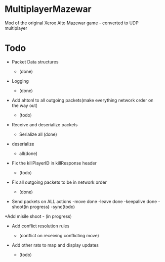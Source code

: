 MultiplayerMazewar
==================

Mod of the original Xerox Alto Mazewar game - converted to UDP multiplayer



Todo
==================
* Packet Data structures
	- (done)

* Logging
	- (done)

* Add ahtonl to all outgoing packets(make everything network order on the way out)
	- (todo)

* Receive and deserialize packets
	- Serialize all  (done)

* deserialize
	- all(done)

* Fix the killPlayerID in killResponse header
	- (todo)

* Fix all outgoing packets to be in network order
	- (done)

* Send packets on ALL actions
	-move done
	-leave done
	-keepalive done
	-shoot(in progress)
	-sync(todo)

*Add misile shoot
	- (in progress)
	
* Add conflict resolution rules
	- (conflict on receiving conflicting move)

* Add other rats to map and display updates
	- (todo)


